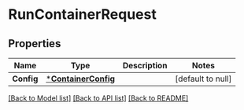 # RunContainerRequest

## Properties
Name | Type | Description | Notes
------------ | ------------- | ------------- | -------------
**Config** | [***ContainerConfig**](ContainerConfig.md) |  | [default to null]

[[Back to Model list]](../README.md#documentation-for-models) [[Back to API list]](../README.md#documentation-for-api-endpoints) [[Back to README]](../README.md)


